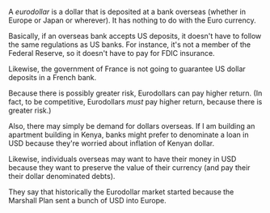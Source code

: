 A _eurodollar_ is a dollar that is deposited at a bank overseas
(whether in Europe or Japan or wherever). It has nothing to do with
the Euro currency.

Basically, if an overseas bank accepts US deposits, it doesn't have to
follow the same regulations as US banks. For instance, it's not a
member of the Federal Reserve, so it doesn't have to pay for FDIC
insurance.

Likewise, the government of France is not going to guarantee US dollar
deposits in a French bank.

Because there is possibly greater risk, Eurodollars can pay higher
return. (In fact, to be competitive, Eurodollars _must_ pay higher
return, because there is greater risk.)

Also, there may simply be demand for dollars overseas. If I am
building an apartment building in Kenya, banks might prefer to
denominate a loan in USD because they're worried about inflation of
Kenyan dollar.

Likewise, individuals overseas may want to have their money in USD
because they want to preserve the value of their currency (and pay
their their dollar denominated debts).

They say that historically the Eurodollar market started because the
Marshall Plan sent a bunch of USD into Europe.
